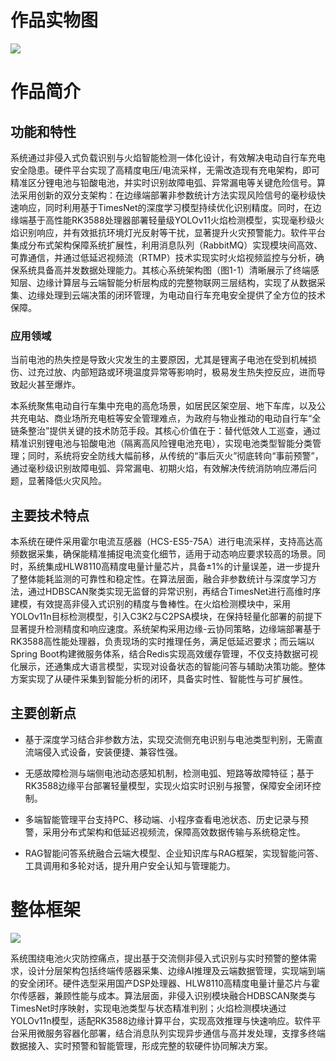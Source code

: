 # 作品实物图

![](E:\CAD431\研电赛&嵌赛\25embedded-system-design-contest\img\开发板2.jpg)

# 作品简介

## 功能和特性

​	系统通过非侵入式负载识别与火焰智能检测一体化设计，有效解决电动自行车充电安全隐患。硬件平台实现了高精度电压/电流采样，无需改造现有充电架构，即可精准区分锂电池与铅酸电池，并实时识别故障电弧、异常漏电等关键危险信号。算法采用创新的双分支架构：在边缘端部署非参数统计方法实现风险信号的毫秒级快速响应，同时利用基于TimesNet的深度学习模型持续优化识别精度。同时，在边缘端基于高性能RK3588处理器部署轻量级YOLOv11火焰检测模型，实现毫秒级火焰识别响应，并有效抵抗环境灯光反射等干扰，显著提升火灾预警能力。软件平台集成分布式架构保障系统扩展性，利用消息队列（RabbitMQ）实现模块间高效、可靠通信，并通过低延迟视频流（RTMP）技术实现实时火焰视频监控与分析，确保系统具备高并发数据处理能力。其核心系统架构图（图1-1）清晰展示了终端感知层、边缘计算层与云端智能分析层构成的完整物联网三层结构，实现了从数据采集、边缘处理到云端决策的闭环管理，为电动自行车充电安全提供了全方位的技术保障。

### 应用领域

​	当前电池的热失控是导致火灾发生的主要原因，尤其是锂离子电池在受到机械损伤、过充过放、内部短路或环境温度异常等影响时，极易发生热失控反应，进而导致起火甚至爆炸。

​	本系统聚焦电动自行车集中充电的高危场景，如居民区架空层、地下车库，以及公共充电站、商业场所充电桩等安全管理难点，为政府与物业推动的电动自行车“全链条整治”提供关键的技术防范手段。其核心价值在于：替代低效人工巡查，通过精准识别锂电池与铅酸电池（隔离高风险锂电池充电），实现电池类型智能分类管理；同时，系统将安全防线大幅前移，从传统的“事后灭火”彻底转向“事前预警”，通过毫秒级识别故障电弧、异常漏电、初期火焰，有效解决传统消防响应滞后问题，显著降低火灾风险。

## 主要技术特点

​	本系统在硬件采用霍尔电流互感器（HCS-ES5-75A）进行电流采样，支持高达高频数据采集，确保能精准捕捉电流变化细节，适用于动态响应要求较高的场景。同时，系统集成HLW8110高精度电量计量芯片，具备±1%的计量误差，进一步提升了整体能耗监测的可靠性和稳定性。在算法层面，融合非参数统计与深度学习方法，通过HDBSCAN聚类实现无监督的异常识别，再结合TimesNet进行高维时序建模，有效提高非侵入式识别的精度与鲁棒性。在火焰检测模块中，采用YOLOv11n目标检测模型，引入C3K2与C2PSA模块，在保持轻量化部署的前提下显著提升检测精度和响应速度。系统架构采用边缘-云协同策略，边缘端部署基于RK3588高性能处理器，负责现场的实时推理任务，满足低延迟要求；而云端以Spring Boot构建微服务体系，结合Redis实现高效缓存管理，不仅支持数据可视化展示，还通集成大语言模型，实现对设备状态的智能问答与辅助决策功能。整体方案实现了从硬件采集到智能分析的闭环，具备实时性、智能性与可扩展性。

## 主要创新点

- 基于深度学习结合非参数方法，实现交流侧充电识别与电池类型判别，无需直流端侵入式设备，安装便捷、兼容性强。

- 无感故障检测与端侧电池动态感知机制，检测电弧、短路等故障特征；基于RK3588边缘平台部署轻量模型，实现火焰实时识别与报警，保障安全闭环控制。

- 多端智能管理平台支持PC、移动端、小程序查看电池状态、历史记录与预警，采用分布式架构和低延迟视频流，保障高效数据传输与系统稳定性。

- RAG智能问答系统融合云端大模型、企业知识库与RAG框架，实现智能问答、工具调用和多轮对话，提升用户安全认知与管理能力。

# 整体框架



![](E:\CAD431\研电赛&嵌赛\25embedded-system-design-contest\img\图片1.png)



​	系统围绕电池火灾防控痛点，提出基于交流侧非侵入式识别与实时预警的整体需求，设计分层架构包括终端传感器采集、边缘AI推理及云端数据管理，实现端到端的安全闭环。硬件选型采用国产DSP处理器、HLW8110高精度电量计量芯片与霍尔传感器，兼顾性能与成本。算法层面，非侵入识别模块融合HDBSCAN聚类与TimesNet时序映射，实现电池类型与状态精准判别；火焰检测模块通过YOLOv11n模型，适配RK3588边缘计算平台，实现高效推理与快速响应。软件平台采用微服务容器化部署，结合消息队列实现异步通信与高并发处理，支撑多终端数据接入、实时预警和智能管理，形成完整的软硬件协同解决方案。
